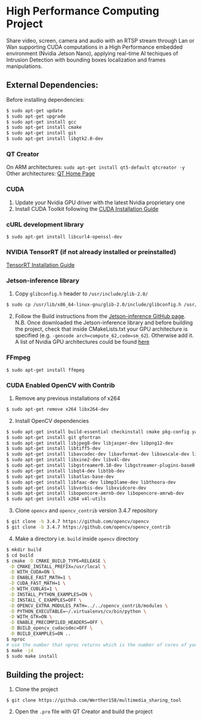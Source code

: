 # High Performance Computing Project

Share video, screen, camera and audio with an RTSP stream through Lan or Wan supporting CUDA computations in a High Performance embedded environment (Nvidia Jetson Nano), applying real-time AI techiques of Intrusion Detection with bounding boxes localization and frames manipulations.

## External Dependencies:

Before installing dependencies:  
```sh
$ sudo apt-get update
$ sudo apt-get upgrade
$ sudo apt-get install gcc
$ sudo apt-get install cmake
$ sudo apt-get install git
$ sudo apt-get install libgtk2.0-dev
```

### QT Creator
On ARM architectures: `sudo apt-get install qt5-default qtcreator -y`  
Other architectures: [QT Home Page](https://www.qt.io/)

### CUDA  
1. Update your Nvidia GPU driver with the latest Nvidia proprietary one 
2. Install CUDA Toolkit following the [CUDA Installation Guide](https://docs.nvidia.com/cuda/cuda-installation-guide-linux/index.html)

### cURL development library
`$ sudo apt-get install libcurl4-openssl-dev`  

### NVIDIA TensorRT (if not already installed or preinstalled)
[TensorRT Installation Guide](https://docs.nvidia.com/deeplearning/sdk/tensorrt-install-guide/index.html)

### Jetson-inference library
1. Copy `glibconfig.h` header to `/usr/include/glib-2.0/`  
```sh
$ sudo cp /usr/lib/x86_64-linux-gnu/glib-2.0/include/glibconfig.h /usr/include/glib-2.0/glibconfig.h
```
2. Follow the Build instructions from the [Jetson-inference GitHub page](https://github.com/dusty-nv/jetson-inference).  
N.B. Once downloaded the Jetson-inference library and before building the project, check that inside CMakeLists.txt your GPU architecture is specified (e.g. `-gencode arch=compute_62,code=sm_62`). Otherwise add it.  
A list of Nvidia GPU architectures could be found [here](https://github.com/Werther158/multimedia_sharing_tool/wiki/Nvidia-GPU-architectures-compatibility)

### FFmpeg  
`$ sudo apt-get install ffmpeg`

### CUDA Enabled OpenCV with Contrib  
1. Remove any previous installations of x264  
```sh
$ sudo apt-get remove x264 libx264-dev
```  

2. Install OpenCV dependencies  
```sh
$ sudo apt-get install build-essential checkinstall cmake pkg-config yasm
$ sudo apt-get install git gfortran
$ sudo apt-get install libjpeg8-dev libjasper-dev libpng12-dev
$ sudo apt-get install libtiff5-dev
$ sudo apt-get install libavcodec-dev libavformat-dev libswscale-dev libdc1394-22-dev
$ sudo apt-get install libxine2-dev libv4l-dev
$ sudo apt-get install libgstreamer0.10-dev libgstreamer-plugins-base0.10-dev
$ sudo apt-get install libqt4-dev libtbb-dev
$ sudo apt-get install libatlas-base-dev
$ sudo apt-get install libfaac-dev libmp3lame-dev libtheora-dev
$ sudo apt-get install libvorbis-dev libxvidcore-dev
$ sudo apt-get install libopencore-amrnb-dev libopencore-amrwb-dev
$ sudo apt-get install x264 v4l-utils
```

3. Clone `opencv` and `opencv_contrib` version 3.4.7 repository
```sh
$ git clone -b 3.4.7 https://github.com/opencv/opencv
$ git clone -b 3.4.7 https://github.com/opencv/opencv_contrib
```

4. Make a directory i.e. `build` inside `opencv` directory  
```sh
$ mkdir build
$ cd build
$ cmake -D CMAKE_BUILD_TYPE=RELEASE \
 -D CMAKE_INSTALL_PREFIX=/usr/local \
 -D WITH_CUDA=ON \
 -D ENABLE_FAST_MATH=1 \
 -D CUDA_FAST_MATH=1 \
 -D WITH_CUBLAS=1 \
 -D INSTALL_PYTHON_EXAMPLES=ON \
 -D INSTALL_C_EXAMPLES=OFF \
 -D OPENCV_EXTRA_MODULES_PATH=../../opencv_contrib/modules \
 -D PYTHON_EXECUTABLE=~/.virtualenvs/cv/bin/python \
 -D WITH_GTK=ON \
 -D ENABLE_PRECOMPILED_HEADERS=OFF \
 -D BUILD_opencv_cudacodec=OFF \
 -D BUILD_EXAMPLES=ON ..
$ nproc
# use the number that nproc returns which is the number of cores of your processor. Let's say it returns 4.
$ make -j4
$ sudo make install
```

## Building the project:  
1. Clone the project
```
$ git clone https://github.com/Werther158/multimedia_sharing_tool
```
2. Open the `.pro` file with QT Creator and build the project
